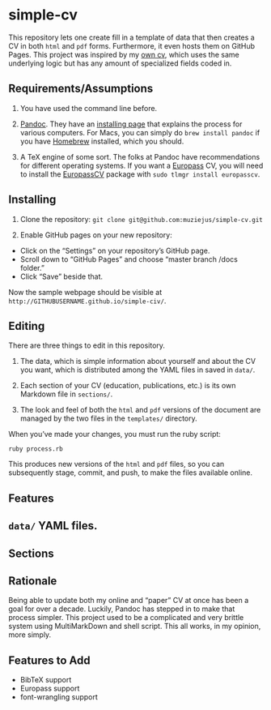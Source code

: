 # simple-cv

This repository lets one create fill in a template of data that then creates a
CV in both `html` and `pdf` forms. Furthermore, it even hosts them on GitHub
Pages. This project was inspired by my [own cv](http://cv.moacir.com), which
uses the same underlying logic but has any amount of specialized fields coded
in.

## Requirements/Assumptions

1. You have used the command line before. 

1. [Pandoc](https://pandoc.org/). They have an [installing
   page](https://pandoc.org/installing.html) that explains the process for
   various computers. For Macs, you can simply do `brew install pandoc` if you
   have [Homebrew](http://brew.sh) installed, which you should.

1. A TeX engine of some sort. The folks at Pandoc have recommendations for
   different operating systems. If you want a
   [Europass](https://europass.cedefop.europa.eu/) CV, you will need to
   install the
   [EuropassCV](https://www.ctan.org/tex-archive/macros/latex/contrib/europasscv)
   package with `sudo tlmgr install europasscv`.

## Installing

1. Clone the repository: `git clone git@github.com:muziejus/simple-cv.git`

1. Enable GitHub pages on your new repository:
  * Click on the “Settings” on your repository’s GitHub page.
  * Scroll down to “GitHub Pages” and choose “master branch /docs folder.”
  * Click “Save” beside that.

Now the sample webpage should be visible at
`http://GITHUBUSERNAME.github.io/simple-civ/`.

## Editing 

There are three things to edit in this repository. 

1. The data, which is simple information about yourself and about the CV
   you want, which is distributed among the YAML files in saved in `data/`.

1. Each section of your CV (education, publications, etc.) is its own Markdown
   file in `sections/`.

1. The look and feel of both the `html` and `pdf` versions of the document are
   managed by the two files in the `templates/` directory.

When you’ve made your changes, you must run the ruby script:

`ruby process.rb`

This produces new versions of the `html` and `pdf` files, so you can
subsequently stage, commit, and push, to make the files available online.

## Features

## `data/` YAML files.

## Sections

## Rationale

Being able to update both my online and “paper” CV at once has been a goal for
over a decade. Luckily, Pandoc has stepped in to make that process simpler.
This project used to be a complicated and very brittle system using
MultiMarkDown and shell script. This all works, in my opinion, more simply.

## Features to Add

* BibTeX support
* Europass support
* font-wrangling support

